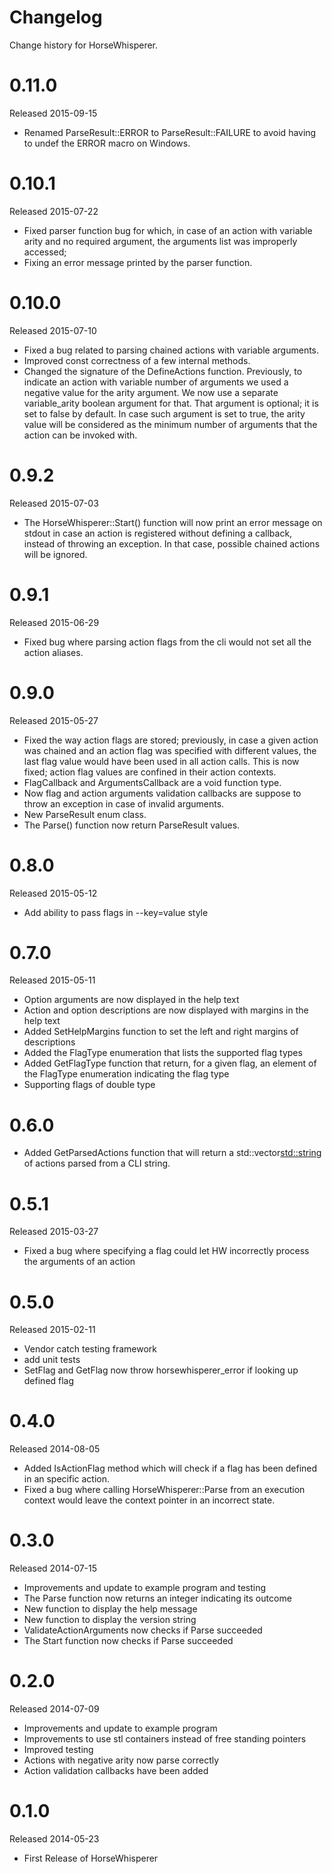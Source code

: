 # Changelog

Change history for HorseWhisperer.

# 0.11.0

Released 2015-09-15

* Renamed ParseResult::ERROR to ParseResult::FAILURE to avoid having to undef
the ERROR macro on Windows.

# 0.10.1

Released 2015-07-22

* Fixed parser function bug for which, in case of an action with variable arity
and no required argument, the arguments list was improperly accessed;
* Fixing an error message printed by the parser function.

# 0.10.0

Released 2015-07-10

* Fixed a bug related to parsing chained actions with variable arguments.
* Improved const correctness of a few internal methods.
* Changed the signature of the DefineActions function. Previously, to indicate
an action with variable number of arguments we used a negative value for the
arity argument. We now use a separate variable_arity boolean argument for that.
That argument is optional; it is set to false by default. In case such argument
is set to true, the arity value will be considered as the minimum number of
arguments that the action can be invoked with.

# 0.9.2

Released 2015-07-03

* The HorseWhisperer::Start() function will now print an error message on stdout
in case an action is registered without defining a callback, instead of
throwing an exception. In that case, possible chained actions will be ignored.

# 0.9.1

Released 2015-06-29

* Fixed bug where parsing action flags from the cli would not set all the action
aliases.

# 0.9.0

Released 2015-05-27

* Fixed the way action flags are stored; previously, in case a given action
was chained and an action flag was specified with different values, the last
flag value would have been used in all action calls. This is now fixed; action
flag values are confined in their action contexts.
* FlagCallback and ArgumentsCallback are a void function type.
* Now flag and action arguments validation callbacks are suppose to throw an
exception in case of invalid arguments.
* New ParseResult enum class.
* The Parse() function now return ParseResult values.

# 0.8.0

Released 2015-05-12

* Add ability to pass flags in --key=value style

# 0.7.0

Released 2015-05-11

* Option arguments are now displayed in the help text
* Action and option descriptions are now displayed with margins in the help text
* Added SetHelpMargins function to set the left and right margins of descriptions
* Added the FlagType enumeration that lists the supported flag types
* Added GetFlagType function that return, for a given flag, an element of the
FlagType enumeration indicating the flag type
* Supporting flags of double type

# 0.6.0

* Added GetParsedActions function that will return a std::vector<std::string> of
actions parsed from a CLI string.

# 0.5.1

Released 2015-03-27

* Fixed a bug where specifying a flag could let HW incorrectly process the arguments of an action

# 0.5.0

Released 2015-02-11

* Vendor catch testing framework
* add unit tests
* SetFlag and GetFlag now throw horsewhisperer_error if looking up defined flag

# 0.4.0

Released 2014-08-05

* Added IsActionFlag method which will check if a flag has been defined in an specific action.
* Fixed a bug where calling HorseWhisperer::Parse from an execution context would leave the
context pointer in an incorrect state.

# 0.3.0

Released 2014-07-15

* Improvements and update to example program and testing
* The Parse function now returns an integer indicating its outcome
* New function to display the help message
* New function to display the version string
* ValidateActionArguments now checks if Parse succeeded
* The Start function now checks if Parse succeeded

# 0.2.0

Released 2014-07-09

* Improvements and update to example program
* Improvements to use stl containers instead of free standing pointers
* Improved testing
* Actions with negative arity now parse correctly
* Action validation callbacks have been added


# 0.1.0

Released 2014-05-23

* First Release of HorseWhisperer
